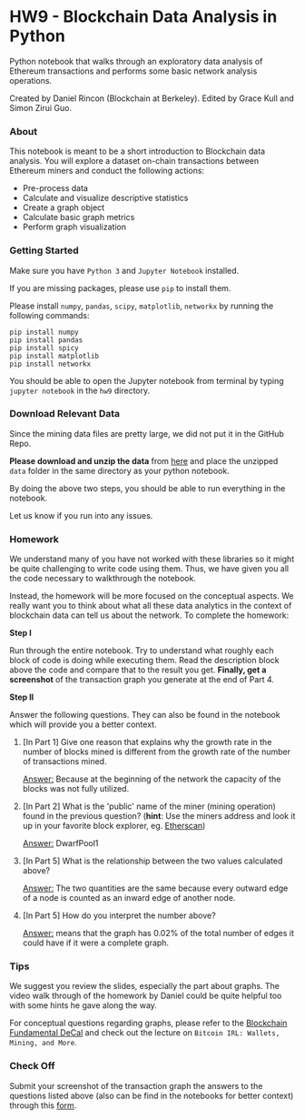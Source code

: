 # HW9 - Blockchain Data Analysis in Python

Python notebook that walks through an exploratory data analysis of Ethereum transactions and performs some basic network analysis operations. 

Created by Daniel Rincon (Blockchain at Berkeley). Edited by Grace Kull and Simon Zirui Guo.

### About 

This notebook is meant to be a short introduction to Blockchain data analysis. You will explore a dataset on-chain transactions between Ethereum miners and conduct the following actions:

- Pre-process data 
- Calculate and visualize descriptive statistics
- Create a graph object
- Calculate basic graph metrics
- Perform graph visualization




### Getting Started

Make sure you have `Python 3` and `Jupyter Notebook` installed.

If you are missing packages, please use `pip` to install them.

Please install `numpy`, `pandas`, `scipy`, `matplotlib`, `networkx` by running the following commands: 

```
pip install numpy
pip install pandas
pip install spicy
pip install matplotlib
pip install networkx
```

You should be able to open the Jupyter notebook from terminal by typing `jupyter notebook` in the `hw9` directory.



### Download Relevant Data

Since the mining data files are pretty large, we did not put it in the GitHub Repo.

**Please download and unzip the data** from [here](https://drive.google.com/a/berkeley.edu/file/d/1xUEx499ehXSttSO5sPUVImBxOOWiRe_C/view?usp=sharing) and place the unzipped `data` folder in the same directory as your python notebook.

By doing the above two steps, you should be able to run everything in the notebook. 

Let us know if you run into any issues. 



### Homework

We understand many of you have not worked with these libraries so it might be quite challenging to write code using them. Thus, we have given you all the code necessary to walkthrough the notebook.

Instead, the homework will be more focused on the conceptual aspects. We really want you to think about what all these data analytics in the context of blockchain data can tell us about the network. To complete the homework:

**Step I**

Run through the entire notebook. Try to understand what roughly each block of code is doing while executing them. Read the description block above the code and compare that to the result you get. **Finally, get a screenshot** of the transaction graph you generate at the end of Part 4.

**Step II**

Answer the following questions. They can also be found in the notebook which will provide you a better context.

1. [In Part 1] Give one reason that explains why the growth rate in the number of blocks mined is different from the growth rate of the number of transactions mined.

   <u>Answer:</u>  Because at the beginning of the network the capacity of the blocks was not fully utilized.

2. [In Part 2] What is the 'public' name of the miner (mining operation) found in the previous question? (**hint**: Use the miners address and look it up in your favorite block explorer, eg. [Etherscan](https://etherscan.io/)) 

   <u>Answer:</u> DwarfPool1

3. [In Part 5] What is the relationship between the two values calculated above? 

   <u>Answer:</u> The two quantities are the same because every outward edge of a node is counted as an inward edge of another node.

4. [In Part 5] How do you interpret the number above? 

   <u>Answer:</u> means that the graph has 0.02% of the total number of edges it could have if it were a complete graph.

   

### Tips

We suggest you review the slides, especially the part about graphs. The video walk through of the homework by Daniel could be quite helpful too with some hints he gave along the way.

For conceptual questions regarding graphs, please refer to the [Blockchain Fundamental DeCal](https://blockchain.berkeley.edu/courses/spring-2020-fundamentals-decal/) and check out the lecture on `Bitcoin IRL: Wallets, Mining, and More`.



### Check Off

Submit your screenshot of the transaction graph the answers to the questions listed above (also can be find in the notebooks for better context) through this [form](https://forms.gle/Dt7cceHuFWnGDnaL8). 

